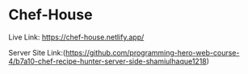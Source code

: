 # Chef-House
Live Link: https://chef-house.netlify.app/

Server Site Link:(https://github.com/programming-hero-web-course-4/b7a10-chef-recipe-hunter-server-side-shamiulhaque1218)

